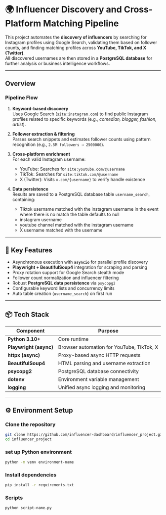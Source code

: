 # 🌍 Influencer Discovery and Cross-Platform Matching Pipeline

This project automates the **discovery of influencers** by searching for Instagram profiles using Google Search, validating them based on follower counts, and finding matching profiles across **YouTube, TikTok, and X (Twitter)**.  
All discovered usernames are then stored in a **PostgreSQL database** for further analysis or business intelligence workflows.

---

##  Overview

### Pipeline Flow

1. **Keyword-based discovery**  
   Uses Google Search (`site:instagram.com`) to find public Instagram profiles related to specific keywords (e.g., *comedian, blogger, fashion, artist*).

2. **Follower extraction & filtering**  
   Parses search snippets and estimates follower counts using pattern recognition (e.g., `2.5M followers → 2500000`).

3. **Cross-platform enrichment**  
   For each valid Instagram username:
   - YouTube: Searches for `site:youtube.com/@username`
   - TikTok: Searches for `site:tiktok.com/@username`
   - X (Twitter): Visits `x.com/{username}` to verify handle existence

4. **Data persistence**  
   Results are saved to a PostgreSQL database table `username_search`, containing:
   - Tiktok username matched with the instagram username in the event where there  is no match the table defaults to null
   - instagram username
   - youtube channel matched with the instagram username
   - X username matched with the username

---

## 🧠 Key Features

 - Asynchronous execution with **`asyncio`** for parallel profile discovery  
 -  **Playwright + BeautifulSoup4** integration for scraping and parsing  
 - Proxy rotation support for Google Search stealth mode  
 - Follower count normalization and influencer filtering  
 - Robust **PostgreSQL data persistence** via `psycopg2`  
 - Configurable keyword lists and concurrency limits  
 - Auto table creation (`username_search`) on first run  

---

## 📦 Tech Stack

| Component | Purpose |
|------------|----------|
| **Python 3.10+** | Core runtime |
| **Playwright (async)** | Browser automation for YouTube, TikTok, X |
| **httpx (async)** | Proxy-based async HTTP requests |
| **BeautifulSoup4** | HTML parsing and username extraction |
| **psycopg2** | PostgreSQL database connectivity |
| **dotenv** | Environment variable management |
| **logging** | Unified async logging and monitoring |

---

## ⚙️ Environment Setup

###  Clone the repository
```bash
git clone https://github.com/influencer-dashboard/influencer_project.git
cd influencer_project

```
### set up Python environment
``` bash
python -m venv environment-name

```

### Install dependencies
``` bash
pip install -r requirements.txt
```

### Scripts
``` bash
python script-name.py
```





